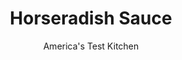 ---
layout: ../../layouts/MarkdownPostLayout.astro
title: Horseradish Sauce
author: America's Test Kitchen
pubDate: 2023-03-15
description: "To accompany our Boneless Rib Roast with Yorkshire Pudding and Jus, we wanted a sharp yet supersimple horseradish sauce."
image_url: https://res.cloudinary.com/hksqkdlah/image/upload/ar_1:1,c_fill,dpr_2.0,f_auto,fl_lossy.progressive.strip_profile,g_faces:auto,q_auto:low,w_344/32747_sfs-boneless-rib-roast-with-yorkshire-pudding-and-jus-35
tags: ["Sauces"]
calories: 280
protein: 
carbohydrates: 1
fats: 
fiber: 
ingredients: ["1/2 cup, sour cream","1/2 cup, prepared horseradish","1 1/2 teaspoons, Kosher salt","1/8 teaspoon, pepper"]
serves: 10
time: "5 minutes, plus 30 minutes chilling"
instructions: ["Combine all ingredients in bowl. Cover and refrigerate for at least 30 minutes to allow flavors to meld. (Sauce can be refrigerated for up to 2 days.)"]
nutrition: ["46 mg Potassium","17 mg Phosphorus","19 mg Calcium","4 mg Magnesium","55 mg Sodium","2 g Fat","3 mg Vitamin C","5 mg Cholesterol","1 g Saturated","7 µg Folate (food)","1 g Sugars","18 g Water","1 g Carbs","7 µg Folate equivalent (total)","20 µg Vitamin A","28 kcal Energy","280 calories"]
notes: "Buy refrigerated prepared horseradish, not the shelf-stable kind, which contains preservatives and additives."
---
